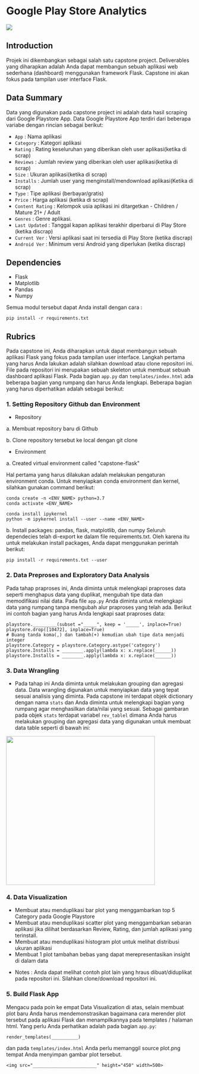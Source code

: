 # Google Play Store Analytics
<img src="https://raw.githubusercontent.com/fafilia/capstone-UIFlask/master/full_capstone.png">

## Introduction
Projek ini dikembangkan sebagai salah satu capstone project. Deliverables yang diharapkan adalah Anda dapat membangun sebuah aplikasi web sederhana (dashboard) menggunakan framework Flask. Capstone ini akan fokus pada tampilan user interface Flask. 

## Data Summary
Data yang digunakan pada capstone project ini adalah data hasil scraping dari Google Playstore App. Data Google Playstore App terdiri dari beberapa variabe dengan rincian sebagai berikut:
- `App` : Nama aplikasi                
- `Category` : Kategori aplikasi
- `Rating` : Rating keseluruhan yang diberikan oleh user aplikasi(ketika di scrap)
- `Reviews` : Jumlah review yang diberikan oleh user aplikasi(ketika di scrap)
- `Size` : Ukuran aplikasi(ketika di scrap)           
- `Installs` : Jumlah user yang menginstall/mendownload aplikasi(Ketika di scrap)     
- `Type` : Tipe aplikasi (berbayar/gratis)       
- `Price` : Harga aplikasi (ketika di scrap)        
- `Content Rating` : Kelompok usia aplikasi ini ditargetkan - Children / Mature 21+ / Adult   
- `Genres` : Genre aplikasi.        
- `Last Updated` : Tanggal kapan aplikasi terakhir diperbarui di Play Store (ketika discrap) 
- `Current Ver` : Versi aplikasi saat ini tersedia di Play Store (ketika discrap)   
- `Android Ver` : Minimum versi Android yang diperlukan (ketika discrap) 

## Dependencies
- Flask
- Matplotlib
- Pandas
- Numpy

Semua modul tersebut dapat Anda install dengan cara :
```
pip install -r requirements.txt
```

## Rubrics
Pada capstone ini, Anda diharapkan untuk dapat membangun sebuah aplikasi Flask yang fokus pada tampilan user interface. Langkah pertama yang harus Anda lakukan adalah silahkan download atau clone repositori ini. File pada repositori ini merupakan sebuah skeleton untuk membuat sebuah dashboard aplikasi Flask. Pada bagian `app.py` dan `templates/index.html` ada beberapa bagian yang rumpang dan harus Anda lengkapi. Beberapa bagian yang harus diperhatikan adalah sebagai berikut:

### 1. Setting Repository Github dan Environment 
- Repository 

a. Membuat repository baru di Github

b. Clone repository tersebut ke local dengan git clone
- Environment 

a. Created virtual environment called "capstone-flask"

Hal pertama yang harus dilakukan adalah melakukan pengaturan environment conda. Untuk menyiapkan conda environment dan kernel, silahkan gunakan command berikut:
```
conda create -n <ENV_NAME> python=3.7
conda activate <ENV_NAME>

conda install ipykernel
python -m ipykernel install --user --name <ENV_NAME>
```

b. Install packages: pandas, flask, matplotlib, dan numpy
Seluruh dependecies telah di-export ke dalam file requirements.txt. Oleh karena itu untuk melakukan install packages, Anda dapat menggunakan perintah berikut:
```
pip install -r requirements.txt --user
```

### 2. Data Preproses and Exploratory Data Analysis 
Pada tahap praproses ini, Anda diminta untuk melengkapi praproses data seperti menghapus data yang duplikat, mengubah tipe data dan memodifikasi nilai data. Pada file `app.py` Anda diminta untuk melengkapi data yang rumpang tanpa mengubah alur praproses yang telah ada.
Berikut ini contoh bagian yang harus Anda lengkapi saat praproses data:
```
playstore._________(subset ="_____", keep = '_____', inplace=True) 
playstore.drop([10472], inplace=True)
# Buang tanda koma(,) dan tambah(+) kemudian ubah tipe data menjadi integer
playstore.Category = playstore.Category.astype('category')
playstore.Installs = ________.apply(lambda x: x.replace(______))
playstore.Installs = ________.apply(lambda x: x.replace(______))
```
### 3. Data Wrangling 
- Pada tahap ini Anda diminta untuk melakukan grouping dan agregasi data. Data wrangling digunakan untuk menyiapkan data yang tepat sesuai analisis yang diminta. Pada capstone ini terdapat objek dictionary dengan nama `stats` dan Anda diminta untuk melengkapi bagian yang rumpang agar menghasilkan data/nilai yang sesuai. Sebagai gambaran pada objek `stats` terdapat variabel `rev_tablel` dimana Anda harus melakukan grouping dan agregasi data yang digunakan untuk membuat data table seperti di bawah ini:
<img src="https://raw.githubusercontent.com/fafilia/capstone-UIFlask/master/table_rev.PNG" width=400>

### 4. Data Visualization 
- Membuat atau menduplikasi bar plot yang menggambarkan top 5 Category pada Google Playstore
- Membuat atau menduplikasi scatter plot yang menggambarkan sebaran aplikasi jika dilihat berdasarkan Review, Rating, dan jumlah aplikasi yang terinstall.
- Membuat atau menduplikasi histogram plot untuk melihat distribusi ukuran aplikasi 
- Membuat 1 plot tambahan bebas yang dapat merepresentasikan insight di dalam data

* Notes : Anda dapat melihat contoh plot lain yang hraus dibuat/diduplikat pada repositori ini. Silahkan clone/download repositori ini. 

### 5. Build Flask App 
Mengacu pada poin ke empat Data Visualization di atas, selain membuat plot baru Anda harus mendemonstrasikan bagaimana cara merender plot tersebut pada aplikasi Flask dan menampilkannya pada templates / halaman html. Yang perlu Anda perhatikan adalah pada bagian `app.py`:
```
render_templates(__________)
```
dan pada `templates/index.html` Anda perlu memanggil source plot.png tempat Anda menyimpan gambar plot tersebut.
```
<img src="________________________" height="450" width=500>
```
